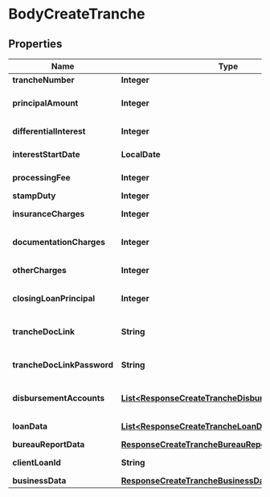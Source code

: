 

# BodyCreateTranche


## Properties

Name | Type | Description | Notes
------------ | ------------- | ------------- | -------------
**trancheNumber** | **Integer** | Tranche Number |  [optional]
**principalAmount** | **Integer** | Principal amount to be disbursed in the tranche |  [optional]
**differentialInterest** | **Integer** | Broken period interest amount |  [optional]
**interestStartDate** | **LocalDate** | Pre Emi interest due date |  [optional]
**processingFee** | **Integer** | Processing fee amount (Inckusive of GST) |  [optional]
**stampDuty** | **Integer** | Stamp duty amount |  [optional]
**insuranceCharges** | **Integer** | Insurance premium inclusive of GST |  [optional]
**documentationCharges** | **Integer** | Total documentation charges inclusive of GST |  [optional]
**otherCharges** | **Integer** | Any other charges inclusive of GST |  [optional]
**closingLoanPrincipal** | **Integer** | Balance principal amount after this tranche |  [optional]
**trancheDocLink** | **String** | Link to the corresponding document |  [optional]
**trancheDocLinkPassword** | **String** | Link to the corresponding document |  [optional]
**disbursementAccounts** | [**List&lt;ResponseCreateTrancheDisbursementAccounts&gt;**](ResponseCreateTrancheDisbursementAccounts.md) | Refer table DisbursementAccounts for attributes |  [optional]
**loanData** | [**List&lt;ResponseCreateTrancheLoanData&gt;**](ResponseCreateTrancheLoanData.md) | Refer table LoanData for attributes |  [optional]
**bureauReportData** | [**ResponseCreateTrancheBureauReportData**](ResponseCreateTrancheBureauReportData.md) |  |  [optional]
**clientLoanId** | **String** | Loan ID as per Partner&amp;#39;s LMS |  [optional]
**businessData** | [**ResponseCreateTrancheBusinessData**](ResponseCreateTrancheBusinessData.md) |  |  [optional]



